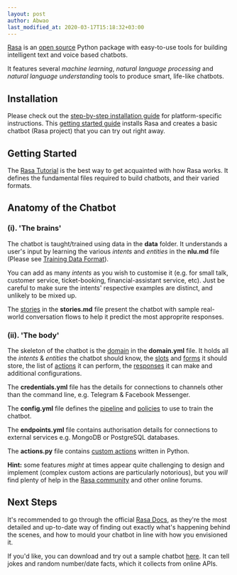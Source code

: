 ```yaml
---
layout: post
author: Abwao
last_modified_at: 2020-03-17T15:18:32+03:00
---
```


[Rasa](https://rasa.com/) is an [open source](https://opensource.com/resources/what-open-source) Python package with easy-to-use tools for building intelligent text and voice based chatbots.

It features several *machine learning*, *natural language processing* and *natural language understanding* tools to produce smart, life-like chatbots.

## Installation

Please check out the [step-by-step installation guide](https://rasa.com/docs/rasa/user-guide/installation/#installation-guide) for platform-specific instructions. This [getting started guide](https://rasa.com/docs/getting-started/) installs Rasa and creates a basic chatbot (Rasa project) that you can try out right away.

## Getting Started
The [Rasa Tutorial](https://rasa.com/docs/rasa/user-guide/rasa-tutorial/) is the best way to get acquainted with how Rasa works. It defines the fundamental files required to build chatbots, and their varied formats.

## Anatomy of the Chatbot

### (i). 'The brains'

The chatbot is taught/trained using data in the **data** folder. It understands a user's input by learning the various *intents* and *entities* in the **nlu.md** file (Please see [Training Data Format](https://rasa.com/docs/rasa/nlu/training-data-format/)).

You can add as many *intents* as you wish to customise it (e.g. for small talk, customer service, ticket-booking, financial-assistant service, etc). Just be careful to make sure the intents' respective examples are distinct, and unlikely to be mixed up.

The [stories](https://rasa.com/docs/rasa/core/stories/) in the **stories.md** file present the chatbot with sample real-world conversation flows to help it predict the most approprite responses.

### (ii). 'The body'

The skeleton of the chatbot is the [domain](https://rasa.com/docs/rasa/core/domains/) in the **domain.yml** file. It holds all the *intents* & *entities* the chatbot should know, the [slots](https://rasa.com/docs/rasa/core/slots/) and [forms](https://rasa.com/docs/rasa/core/forms/) it should store, the list of [actions](https://rasa.com/docs/rasa/core/actions/) it can perform, the [responses](https://rasa.com/docs/rasa/core/responses/) it can make  and additional configurations. 

The **credentials.yml** file has the details for connections to channels other than the command line, e.g. Telegram & Facebook Messenger.

The **config.yml** file defines the [pipeline](https://rasa.com/docs/rasa/nlu/choosing-a-pipeline/) and [policies](https://rasa.com/docs/rasa/core/policies/) to use to train the chatbot.

The **endpoints.yml** file contains authorisation details for connections to external services e.g. MongoDB or PostgreSQL databases.

The **actions.py** file contains [custom actions](https://rasa.com/docs/rasa/core/actions/#id7) written in Python.

**Hint:** some features *might* at times appear quite challenging to design and implement (complex custom actions are particularly notorious), but you *will* find plenty of help in the [Rasa community](https://forum.rasa.com/) and other online forums.

## Next Steps

It's recommended to go through the official [Rasa Docs](https://rasa.com/docs/rasa/), as they're the most detailed and up-to-date way of finding out exactly what's happening behind the scenes, and how to mould your chatbot in line with how you envisioned it.

If you'd like, you can download and try out a sample chatbot [here](https://github.com/Tim-Abwao/rasa-chatbot). It can tell jokes and random number/date facts, which it collects from online APIs.
